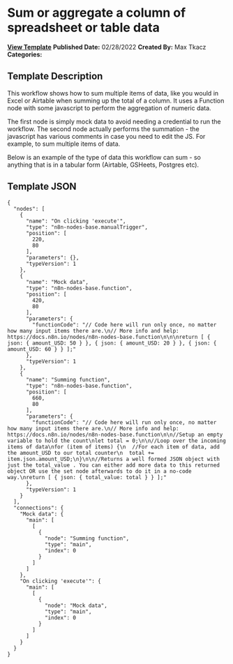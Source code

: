 # Sum or aggregate a column of spreadsheet or table data

**[View Template](https://n8n.io/workflows/1497-/)**  **Published Date:** 02/28/2022  **Created By:** Max Tkacz  **Categories:**   

## Template Description

This workflow shows how to sum multiple items of data, like you would in Excel or Airtable when summing up the total of a column. It uses a Function node with some javascript to perform the aggregation of numeric data. 

The first node is simply mock data to avoid needing a credential to run the workflow. The second node actually performs the summation - the javascript has various comments in case you need to edit the JS. For example, to sum multiple items of data.

Below is an example of the type of data this workflow can sum - so anything that is in a tabular form (Airtable, GSHeets, Postgres etc).


## Template JSON

```
{
  "nodes": [
    {
      "name": "On clicking 'execute'",
      "type": "n8n-nodes-base.manualTrigger",
      "position": [
        220,
        80
      ],
      "parameters": {},
      "typeVersion": 1
    },
    {
      "name": "Mock data",
      "type": "n8n-nodes-base.function",
      "position": [
        420,
        80
      ],
      "parameters": {
        "functionCode": "// Code here will run only once, no matter how many input items there are.\n// More info and help: https://docs.n8n.io/nodes/n8n-nodes-base.function\n\n\nreturn [ { json: { amount_USD: 50 } }, { json: { amount_USD: 20 } }, { json: { amount_USD: 60 } } ];"
      },
      "typeVersion": 1
    },
    {
      "name": "Summing function",
      "type": "n8n-nodes-base.function",
      "position": [
        660,
        80
      ],
      "parameters": {
        "functionCode": "// Code here will run only once, no matter how many input items there are.\n// More info and help: https://docs.n8n.io/nodes/n8n-nodes-base.function\n\n//Setup an empty variable to hold the count\nlet total = 0;\n\n//Loop over the incoming items of data\nfor (item of items) {\n  //For each item of data, add the amount_USD to our total counter\n  total += item.json.amount_USD;\n}\n\n//Returns a well formed JSON object with just the total_value . You can either add more data to this returned object OR use the set node afterwards to do it in a no-code way.\nreturn [ { json: { total_value: total } } ];"
      },
      "typeVersion": 1
    }
  ],
  "connections": {
    "Mock data": {
      "main": [
        [
          {
            "node": "Summing function",
            "type": "main",
            "index": 0
          }
        ]
      ]
    },
    "On clicking 'execute'": {
      "main": [
        [
          {
            "node": "Mock data",
            "type": "main",
            "index": 0
          }
        ]
      ]
    }
  }
}
```
